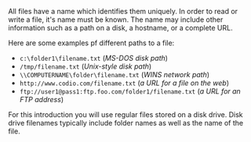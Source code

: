 All files have a name which identifies them uniquely. In order to read or write a file, it's name must be known. The name may include other information such as a path on a disk, a hostname, or a complete URL. 

Here are some examples pf different paths to a file:

- `c:\folder1\filename.txt` (*MS-DOS disk path*)
- `/tmp/filename.txt` (*Unix-style disk path*)
- `\\COMPUTERNAME\folder\filename.txt` (*WINS network path*)
- `http://www.codio.com/filename.txt` (*a URL for a file on the web*)
- `ftp://user1@pass1:ftp.foo.com/folder1/filename.txt` (*a URL for an FTP address*)


For this introduction you will use regular files stored on a disk drive. Disk drive filenames typically include folder names as well as the name of the file.


